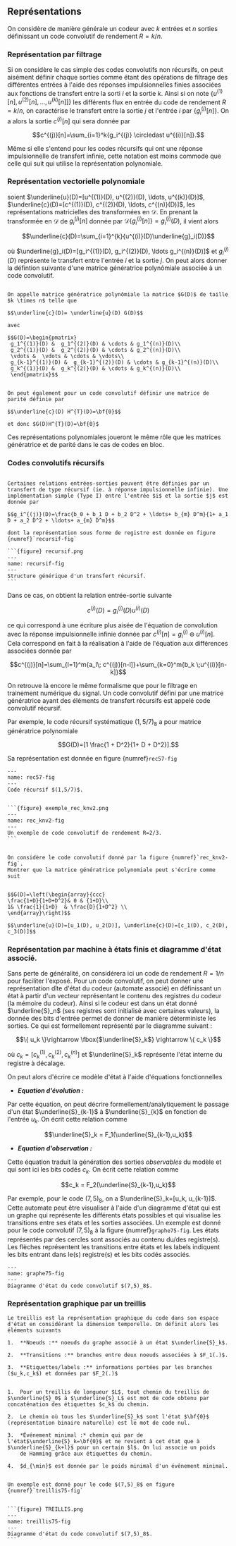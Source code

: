## Représentations

On considère de manière générale un codeur avec $k$ entrées et $n$ sorties définissant un code convolutif de rendement $R=k/n$.

### Représentation par filtrage

Si on considère le cas simple des codes convolutifs non récursifs, on peut aisément définir chaque sorties comme étant des opérations de filtrage des différentes entrées à l'aide des réponses impulsionnelles finies associées aux fonctions de transfert entre la sorti $i$ et la sortie $k$. Ainsi si on note $\{u^{(1)}[n], u^{(2)}[n], \ldots, u^{(k)}[n]]\}$ les différents flux en entrée du code de rendement $R=k/n$, on caractérise le transfert entre la sortie $j$ et l'entrée $i$ par $\{g_i^{(j)}[n]\}$. On a alors la sortie $c^{(j)}[n]$ qui sera donnée par 

$$c^{(j)}[n]=\sum_{i=1}^k{g_i^{(j)} \circledast u^{(i)}[n]}.$$

Même si elle s'entend pour les codes récursifs qui ont une réponse impulsionnelle de transfert infinie, cette notation est moins commode que celle qui suit qui utilise la représentation polynomiale.

### Représentation vectorielle polynomiale

soient $\underline{u}(D)=[u^{(1)}(D), u^{(2)}(D), \ldots, u^{(k)}(D)]$, $\underline{c}(D)=[c^{(1)}(D), c^{(2)}(D), \ldots, c^{(n)}(D)]$, les représentations matricielles des transformées en $\mathcal{D}$. En prenant la transformée en $\mathcal{D}$ de $g_i^{(j)}[n]$ donnée par $\mathcal{D}\{g_i^{(j)}[n]\}=g_i^{(j)}(D)$, il vient alors

$$\underline{c}(D)=\sum_{i=1}^{k}{u^{(i)}(D)\underline{g}_i(D)}$$ 

où $\underline{g}_i(D)=[g_i^{(1)}(D), g_i^{(2)}(D), \ldots g_i^{(n)}(D)]$ et $g_i^{(j)}(D)$ représente le transfert entre l'entrée $i$ et la
sortie $j$. On peut alors donner la défintion suivante d'une matrice génératrice polynômiale associée à un code convolutif. 


```{prf:definition} Matrice génératrice polynomiale

On appelle matrice génératrice polynômiale la matrice $G(D)$ de taille $k \times n$ telle que 

$$\underline{c}(D)= \underline{u}(D) G(D)$$ 

avec

$$G(D)=\begin{pmatrix} 
 g_1^{(1)}(D) &  g_1^{(2)}(D) & \cdots & g_1^{(n)}(D)\\
 g_2^{(1)}(D) &  g_2^{(2)}(D) & \cdots & g_2^{(n)}(D)\\
 \vdots &  \vdots & \cdots & \vdots\\
 g_{k-1}^{(1)}(D) &  g_{k-1}^{(2)}(D) & \cdots & g_{k-1}^{(n)}(D)\\
 g_k^{(1)}(D) &  g_k^{(2)}(D) & \cdots & g_k^{(n)}(D)\\
 \end{pmatrix}$$
```
```{prf:definition} Matrice de parité polynomiale

On peut également pour un code convolutif définir une matrice de parité définie par

$$\underline{c}(D) H^{T}(D)=\bf{0}$$

et donc $G(D)H^{T}(D)=\bf{0}$
```

Ces représentations polynomiales joueront le même rôle que les matrices génératrice et de parité dans le cas de codes en bloc.

### Codes convolutifs récursifs

````{prf:definition} Fonction de transfert récursive

Certaines relations entrées-sorties peuvent être définies par un transfert de type récursif (ie. à réponse impulsionnelle infinie). Une
implémentation simple (Type I) entre l'entrée $i$ et la sortie $j$ est donnée par

$$g_i^{(j)}(D)=\frac{b_0 + b_1 D + b_2 D^2 + \ldots+ b_{m} D^m}{1+ a_1 D + a_2 D^2 + \ldots+ a_{m} D^m}$$

dont la représentation sous forme de registre est donnée en figure {numref}`recursif-fig`

```{figure} recursif.png
---
name: recursif-fig
---
Structure générique d'un transfert récursif.
```
````

Dans ce cas, on obtient la relation entrée-sortie suivante 

$$c^{(j)}(D)=g_i^{(j)}(D)u^{(i)}(D)$$ 

ce qui correspond à une écriture plus aisée de l'équation de convolution avec la réponse impulsionnelle infinie donnée par $c^{(j)}[n]=g_i^{(j)}\circledast u^{(i)}[n]$. Cela
correspond en fait à la réalisation à l'aide de l'équation aux différences associées donnée par

$$c^{(j)}[n]=\sum_{l=1}^m{a_l\; c^{(j)}[n-l]}+\sum_{k=0}^m{b_k \;u^{(i)}[n-k]}$$

On retrouve là encore le même formalisme que pour le filtrage en trainement numérique du signal. Un code convolutif défini par une
matrice génératrice ayant des éléments de transfert récursifs est appelé code convolutif récursif.

Par exemple, le code récursif systématique $(1,5/7)_8$ a pour matrice génératrice polynomiale 

$$G(D)=[1 \frac{1 + D^2}{1+ D + D^2}].$$ 

Sa représentation est donnée en figure {numref}`rec57-fig`
```{figure} recursif57.png
---
name: rec57-fig
---
Code récursif $(1,5/7)$.
```


````{prf:example}

```{figure} exemple_rec_knv2.png
---
name: rec_knv2-fig
---
Un exemple de code convolutif de rendement R=2/3.
```


On considère le code convolutif donné par la figure {numref}`rec_knv2-fig`.
Montrer que la matrice génératrice polynomiale peut s'écrire comme suit


$$G(D)=\left(\begin{array}{ccc}
\frac{1+D}{1+D+D^2}& 0 & {1+D}\\
1& \frac{1}{1+D}  & \frac{D}{1+D^2} \\
\end{array}\right)$$

$$\underline{u}(D)=[u_1(D), u_2(D)], \underline{c}(D)=[c_1(D), c_2(D), c_3(D)]$$
````


### Représentation par machine à états finis et diagramme d'état associé.

Sans perte de généralité, on considérera ici un code de rendement $R=1/n$ pour faciliter l'exposé. Pour un code convolutif, on peut donner
une représentation dîte d'état du codeur (automate associé) en définissant un état à partir d'un vecteur représentant le contenu des
registres du codeur (la mémoire du codeur). Ainsi si le codeur est dans un état donné $\underline{S}_n$ (ses registres sont initialisé avec
certaines valeurs), la donnée des bits d'entrée permet de donner de manière déterministe les sorties. Ce qui est formellement représenté par
le diagramme suivant :


$$\{ u_k \}\rightarrow \fbox{$\underline{S}_k$} \rightarrow \{ c_k \}$$

où $c_k=[c_k^{(1)}, c_k^{(2)}, c_k^{(n)}]$ et $\underline{S}_k$ représente l'état interne du registre à décalage.

On peut alors d'écrire ce modèle d'état à l'aide d'équations
fonctionnelles

-    ***Equation d'évolution :***

Par cette équation, on peut décrire formellement/analytiquement le passage d'un état $\underline{S}_{k-1}$ à $\underline{S}_{k}$ en fonction de l'entrée $u_k$. On écrit cette relation comme

$$\underline{S}_k = F_1(\underline{S}_{k-1},u_k)$$

-    ***Equation d'observation :***

Cette équation traduit la génération des sorties *observables* du     modèle et qui sont ici les bits codés $c_{k}$. On écrit cette
relation comme 

$$c_k = F_2(\underline{S}_{k-1},u_k)$$

Par exemple, pour le code $(7,5)_8$, on a $\underline{S}_k=[u_k, u_{k-1}]$. Cette automate peut être visualiser à
l'aide d'un diagramme d'état qui est un graphe qui représente les
différents états possibles et qui visualise les transitions entre ses
états et les sorties associées. Un exemple est donné pour le code
convolutif $(7,5)_8$ à la figure {numref}`graphe75-fig`.
Les états représentés par des cercles sont associés au contenu du/des
registre(s). Les flèches représentent les transitions entre états et les
labels indiquent les bits entrant dans le(s) registre(s) et les bits
codés associés.

```{figure} graphe75.png
---
name: graphe75-fig
---
Diagramme d'état du code convolutif $(7,5)_8$.
```


### Représentation graphique par un treillis


```{prf:definition} Treillis d'un code convolutif
Le treillis est la représentation graphique du code dans son espace
d'état en considérant la dimension temporelle. On définit alors les
éléments suivants

1.  **Noeuds :** noeuds du graphe associé à un état $\underline{S}_k$.

2.  **Transitions :** branches entre deux noeuds associées à $F_1(.)$.

3.  **Etiquettes/labels :** informations portées par les branches ($u_k,c_k$) et données par $F_2(.)$
```

```{prf:property}

1.  Pour un treillis de longueur $L$, tout chemin du treillis de $\underline{S}_0$ à $\underline{S}_L$ est mot de code obtenu par     concaténation des étiquettes $c_k$ du chemin.

2.  Le chemin où tous les $\underline{S}_k$ sont l'état $\bf{0}$ (représentation binaire naturelle) est le mot de code nul.

3.  *Événement minimal :* chemin qui par de l'état$\underline{S}_k=\bf{0}$ et ne revient à cet état que à $\underline{S}_{k+l}$ pour un certain $l$. On lui associe un poids
    de Hamming grâce aux étiquettes du chemin.

4.  $d_{\min}$ est donnée par le poids minimal d'un évênement minimal.
```

````{prf:example} Code $(7,5)_8$

Un exemple est donné pour le code $(7,5)_8$ en figure {numref}`treillis75-fig`


```{figure} TREILLIS.png
---
name: treillis75-fig
---
Diagramme d'état du code convolutif $(7,5)_8$.
```

````